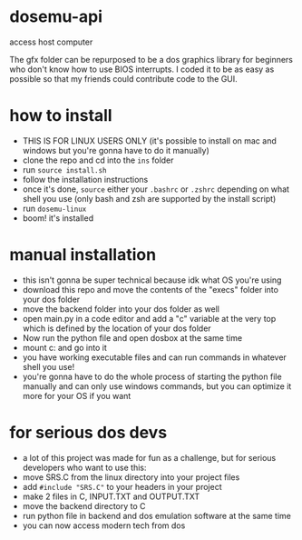 # dosemu-api
access host computer

The gfx folder can be repurposed to be a dos graphics library for beginners who don't know how to use BIOS interrupts. I coded it to be as easy as possible so that my friends could contribute code to the GUI.
# how to install
- THIS IS FOR LINUX USERS ONLY (it's possible to install on mac and windows but you're gonna have to do it manually)
- clone the repo and cd into the ```ins``` folder
- run ```source install.sh```
- follow the installation instructions
- once it's done, ```source``` either your ```.bashrc``` or ```.zshrc``` depending on what shell you use (only bash and zsh are supported by the install script)
- run ```dosemu-linux```
- boom! it's installed
# manual installation
- this isn't gonna be super technical because idk what OS you're using
- download this repo and move the contents of the "execs" folder into your dos folder
- move the backend folder into your dos folder as well
- open main.py in a code editor and add a "c" variable at the very top which is defined by the location of your dos folder
- Now run the python file and open dosbox at the same time
- mount c: and go into it
- you have working executable files and can run commands in whatever shell you use!
- you're gonna have to do the whole process of starting the python file manually and can only use windows commands, but you can optimize it more for your OS if you want
# for serious dos devs
- a lot of this project was made for fun as a challenge, but for serious developers who want to use this:
- move SRS.C from the linux directory into your project files
- add ```#include "SRS.C"``` to your headers in your project
- make 2 files in C, INPUT.TXT and OUTPUT.TXT
- move the backend directory to C
- run python file in backend and dos emulation software at the same time
- you can now access modern tech from dos

